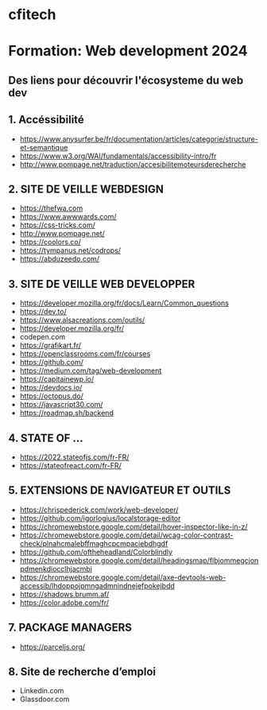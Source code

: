 # cfitech
# Formation: Web development 2024


## Des liens pour découvrir l'écosysteme du web dev 

## 1. Accéssibilité
- https://www.anysurfer.be/fr/documentation/articles/categorie/structure-et-semantique
- https://www.w3.org/WAI/fundamentals/accessibility-intro/fr
- http://www.pompage.net/traduction/accesibilitemoteursderecherche

## 2.	SITE DE VEILLE WEBDESIGN

- https://thefwa.com
- https://www.awwwards.com/
- https://css-tricks.com/
- http://www.pompage.net/
- https://coolors.co/
- https://tympanus.net/codrops/
- https://abduzeedo.com/


## 3.	SITE DE VEILLE WEB DEVELOPPER 

- https://developer.mozilla.org/fr/docs/Learn/Common_questions
- https://dev.to/
- https://www.alsacreations.com/outils/
- https://developer.mozilla.org/fr/
- codepen.com
- https://grafikart.fr/
- https://openclassrooms.com/fr/courses
- https://github.com/
- https://medium.com/tag/web-development
- https://capitainewp.io/
- https://devdocs.io/
- https://octopus.do/
- https://javascript30.com/
- https://roadmap.sh/backend


## 4.	STATE OF …

- https://2022.stateofjs.com/fr-FR/
- https://stateofreact.com/fr-FR/
 

## 5.	EXTENSIONS DE NAVIGATEUR ET OUTILS
 - https://chrispederick.com/work/web-developer/
 - https://github.com/igorlogius/localstorage-editor
 - https://chromewebstore.google.com/detail/hover-inspector-like-in-z/
 - https://chromewebstore.google.com/detail/wcag-color-contrast-check/plnahcmalebffmaghcpcmpaciebdhgdf
 - https://github.com/oftheheadland/Colorblindly
 - https://chromewebstore.google.com/detail/headingsmap/flbjommegcjonpdmenkdiocclhjacmbi
 - https://chromewebstore.google.com/detail/axe-devtools-web-accessib/lhdoppojpmngadmnindnejefpokejbdd
 - https://shadows.brumm.af/
 - https://color.adobe.com/fr/
 
## 7.	PACKAGE MANAGERS

- https://parceljs.org/


## 8. Site de recherche d’emploi

- Linkedin.com
- Glassdoor.com
